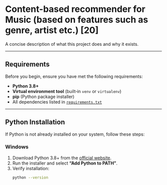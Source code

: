 #  Content-based recommender for Music (based on features such as genre, artist etc.)  [20]

A concise description of what this project does and why it exists.

---

## Requirements

Before you begin, ensure you have met the following requirements:

- **Python 3.8+**  
- **Virtual environment tool** (built‑in `venv` or `virtualenv`)
- **pip** (Python package installer)
- All dependencies listed in [`requirements.txt`](./requirements.txt)

---

## Python Installation

If Python is not already installed on your system, follow these steps:

### Windows

1. Download Python 3.8+ from the [official website](https://www.python.org/downloads/windows/).  
2. Run the installer and select **“Add Python to PATH”**.  
3. Verify installation:
   ```bash
   python --version
